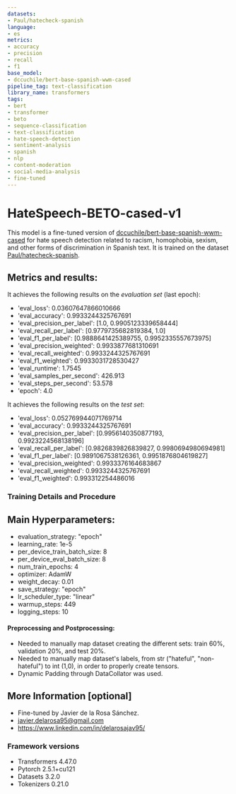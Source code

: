 ```yaml
---
datasets:
- Paul/hatecheck-spanish
language:
- es
metrics:
- accuracy
- precision
- recall
- f1
base_model:
- dccuchile/bert-base-spanish-wwm-cased
pipeline_tag: text-classification
library_name: transformers
tags:
- bert
- transformer
- beto
- sequence-classification
- text-classification
- hate-speech-detection
- sentiment-analysis
- spanish
- nlp
- content-moderation
- social-media-analysis
- fine-tuned
---
```

# HateSpeech-BETO-cased-v1

<!-- Provide a quick summary of what the model is/does. -->

This model is a fine-tuned version of [dccuchile/bert-base-spanish-wwm-cased](https://huggingface.co/dccuchile/bert-base-spanish-wwm-cased) for hate speech detection related to racism, homophobia, sexism, and other forms of discrimination in Spanish text.
It is trained on the dataset [Paul/hatecheck-spanish](https://huggingface.co/Paul/hatecheck-spanish).

## Metrics and results:

It achieves the following results on the *evaluation set* (last epoch):
- 'eval_loss': 0.03607647866010666
- 'eval_accuracy': 0.9933244325767691
- 'eval_precision_per_label': [1.0, 0.9905123339658444]
- 'eval_recall_per_label': [0.9779735682819384, 1.0]
- 'eval_f1_per_label': [0.9888641425389755, 0.9952335557673975]
- 'eval_precision_weighted': 0.9933877681310691
- 'eval_recall_weighted': 0.9933244325767691
- 'eval_f1_weighted': 0.9933031728530427
- 'eval_runtime': 1.7545
- 'eval_samples_per_second': 426.913
- 'eval_steps_per_second': 53.578
- 'epoch': 4.0

It achieves the following results on the *test set*:
- 'eval_loss': 0.052769944071769714
- 'eval_accuracy': 0.9933244325767691
- 'eval_precision_per_label': [0.9956140350877193, 0.9923224568138196]
- 'eval_recall_per_label': [0.9826839826839827, 0.9980694980694981]
- 'eval_f1_per_label': [0.9891067538126361, 0.9951876804619827]
- 'eval_precision_weighted': 0.9933376164683867
- 'eval_recall_weighted': 0.9933244325767691
- 'eval_f1_weighted': 0.993312254486016

### Training Details and Procedure

## Main Hyperparameters:

- evaluation_strategy: "epoch"
- learning_rate: 1e-5
- per_device_train_batch_size: 8
- per_device_eval_batch_size: 8
- num_train_epochs: 4
- optimizer: AdamW
- weight_decay: 0.01
- save_strategy: "epoch"
- lr_scheduler_type: "linear"
- warmup_steps: 449
- logging_steps: 10


#### Preprocessing and Postprocessing:

- Needed to manually map dataset creating the different sets: train 60%, validation 20%, and test 20%.
- Needed to manually map dataset's labels, from str ("hateful", "non-hateful") to int (1,0), in order to properly create tensors.
- Dynamic Padding through DataCollator was used.


## More Information [optional]

- Fine-tuned by Javier de la Rosa Sánchez.
- javier.delarosa95@gmail.com
- https://www.linkedin.com/in/delarosajav95/

### Framework versions

- Transformers 4.47.0
- Pytorch 2.5.1+cu121
- Datasets 3.2.0
- Tokenizers 0.21.0